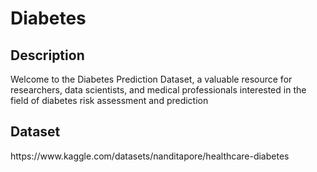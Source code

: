 # Diabetes
<h2>Description</h2>
<p>Welcome to the Diabetes Prediction Dataset, a valuable resource for researchers, data scientists, and medical professionals interested in the field of diabetes risk assessment and prediction</p>
<h2>Dataset</h2>
<p>https://www.kaggle.com/datasets/nanditapore/healthcare-diabetes</p>
